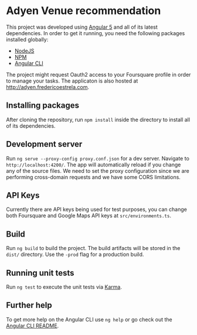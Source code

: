 # Adyen Venue recommendation

This project was developed using [Angular 5](https://angular.io/) and all of its latest dependencies. In order to get it running, you need the following packages installed globally:
* [NodeJS](https://nodejs.org/en/)
* [NPM](https://www.npmjs.com/)
* [Angular CLI](https://github.com/angular/angular-cli)

The project might request Oauth2 access to your Foursquare profile in order to manage your tasks. The applicaton is also hosted at http://adyen.fredericoestrela.com.

## Installing packages

After cloning the repository, run `npm install` inside the directory to install all of its dependencies.

## Development server

Run `ng serve --proxy-config proxy.conf.json` for a dev server. Navigate to `http://localhost:4200/`. The app will automatically reload if you change any of the source files. We need to set the proxy configuration since we are performing cross-domain requests and we have some CORS limitations.

## API Keys

Currently there are API keys being used for test purposes, you can change both Foursquare and Google Maps API keys at `src/environments.ts`.

## Build

Run `ng build` to build the project. The build artifacts will be stored in the `dist/` directory. Use the `-prod` flag for a production build.

## Running unit tests

Run `ng test` to execute the unit tests via [Karma](https://karma-runner.github.io).

## Further help

To get more help on the Angular CLI use `ng help` or go check out the [Angular CLI README](https://github.com/angular/angular-cli/blob/master/README.md).
